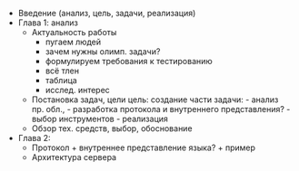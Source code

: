 - Введение (анализ, цель, задачи, реализация) 
- Глава 1: анализ
    - Актуальность работы
        - пугаем людей
        - зачем нужны олимп. задачи?
        - формулируем требования к тестированию
        - всё тлен
        - таблица
        - исслед. интерес
    - Постановка задач, цели
        цель: создание части
        задачи: 
            - анализ пр. обл.,
            - разработка протокола и внутреннего представления?
            - выбор инструментов
            - реализация
    - Обзор тех. средств, выбор, обоснование
- Глава 2: 
    - Протокол + внутреннее представление языка? + пример
    - Архитектура сервера

